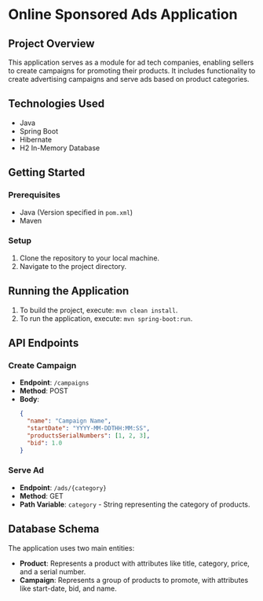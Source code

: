 # Online Sponsored Ads Application

## Project Overview
This application serves as a module for ad tech companies, enabling sellers to create campaigns for promoting their products. It includes functionality to create advertising campaigns and serve ads based on product categories.

## Technologies Used
- Java
- Spring Boot
- Hibernate
- H2 In-Memory Database

## Getting Started
### Prerequisites
- Java (Version specified in `pom.xml`)
- Maven

### Setup
1. Clone the repository to your local machine.
2. Navigate to the project directory.

## Running the Application
1. To build the project, execute: `mvn clean install`.
2. To run the application, execute: `mvn spring-boot:run`.

## API Endpoints
### Create Campaign
- **Endpoint**: `/campaigns`
- **Method**: POST
- **Body**:
  ```json
  {
    "name": "Campaign Name",
    "startDate": "YYYY-MM-DDTHH:MM:SS",
    "productsSerialNumbers": [1, 2, 3],
    "bid": 1.0
  }
  ```

### Serve Ad
- **Endpoint**: `/ads/{category}`
- **Method**: GET
- **Path Variable**: `category` - String representing the category of products.

## Database Schema
The application uses two main entities:
- **Product**: Represents a product with attributes like title, category, price, and a serial number.
- **Campaign**: Represents a group of products to promote, with attributes like start-date, bid, and name.

